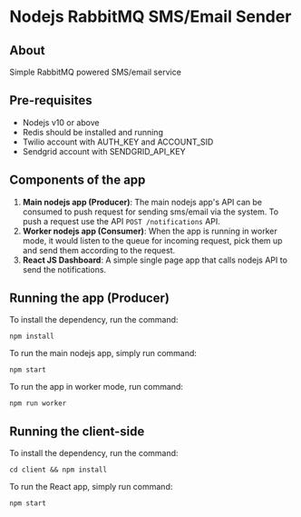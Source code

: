 # Nodejs RabbitMQ SMS/Email Sender

## About
Simple RabbitMQ powered SMS/email service

## Pre-requisites
- Nodejs v10 or above
- Redis should be installed and running
- Twilio account with AUTH_KEY and ACCOUNT_SID
- Sendgrid account with SENDGRID_API_KEY

## Components of the app

1. **Main nodejs app (Producer)**: The main nodejs app's API can be consumed to push request for sending sms/email via the system. To push a request use the API `POST /notifications` API.
2. **Worker nodejs app (Consumer)**: When the app is running in worker mode, it would listen to the queue for incoming request, pick them up and send them according to the request.
3. **React JS Dashboard**: A simple single page app that calls nodejs API to send the notifications.


## Running the app (Producer)

To install the dependency, run the command:
```
npm install
```

To run the main nodejs app, simply run command:
```
npm start
```

To run the app in worker mode, run command:
```
npm run worker
```

## Running the client-side

To install the dependency, run the command:
```
cd client && npm install
```

To run the React app, simply run command:
```
npm start
